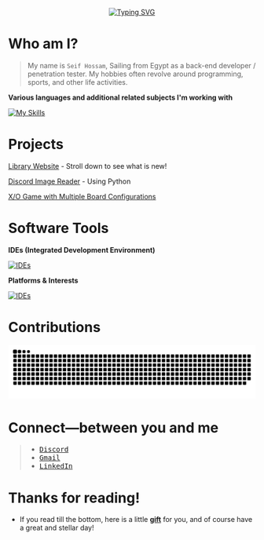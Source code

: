 <p align="center">
  <a href="https://git.io/typing-svg"><img src="https://readme-typing-svg.demolab.com?font=Fira+Code&size=22&pause=1000&center=true&vCenter=true&width=435&lines=I'm+Seif;Junior+Penetration+Tester;Backend+Developer" alt="Typing SVG" /></a>
</p>

# Who am I?
> My name is `Seif Hossam`, Sailing from Egypt as a back-end developer / penetration tester. My hobbies often revolve around programming, sports, and other life activities.

**Various languages and additional related subjects I'm working with**

[![My Skills](https://skillicons.dev/icons?i=js,css,html,java,py,react,git,nodejs,cpp,django,md&perline=10)](https://skillicons.dev)

# **Projects**

[Library Website](https://github.com/seif8886/Library-Website) - Stroll down to see what is new!

[Discord Image Reader](https://github.com/seif8886/Discord---Image-Reader) - Using Python

[X/O Game with Multiple Board Configurations](https://github.com/seif8886/X-O-Game-with-Multiple-Board-Configurations)

# Software Tools

**IDEs (Integrated Development Environment)**

[![IDEs](https://skillicons.dev/icons?i=vscode,visualstudio,clion,pycharm,notion)](https://skillicons.dev)

**Platforms & Interests**

[![IDEs](https://skillicons.dev/icons?i=discord,gmail,github,ps,linkedin)](https://skillicons.dev)

# Contributions
<div align="center">
  <img alt="snake eating my contributions" src="https://raw.githubusercontent.com/FoUnDeRR/FoUnDeRR/output/github-contribution-grid-snake.svg" />
</div>

# Connect—between you and me
> - <kbd>[Discord](theoriginalseif)</kbd>
> - <kbd>[Gmail](seif.hossameldein@gmail.com)</kbd>
> - <kbd>[LinkedIn](https://www.linkedin.com/in/seif-hossam-387897249/)</kbd>

# Thanks for reading!
- If you read till the bottom, here is a little **[gift](https://youtu.be/ddIYuXHpKpA?si=DUvI32CCVcn3dr1o)** for you, and of course have a great and stellar day!
